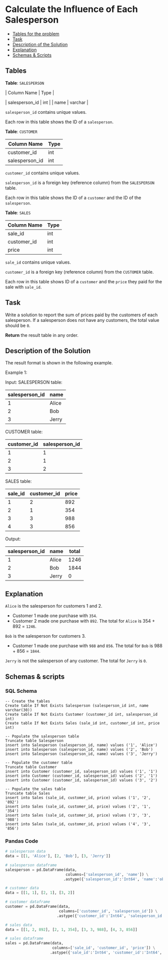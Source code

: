 # Calculate the Influence of Each Salesperson

- [Tables for the problem](#tables)
- [Task](#task)
- [Description of the Solution](#description-of-the-solution)
- [Explanation](#explanation)
- [Schemas & Scripts](#schemas--scripts)

## Tables 

**Table**: `SALESPERSON`

| Column Name    | Type    |

| salesperson_id | int     |
| name           | varchar |

`salesperson_id` contains unique values.

Each row in this table shows the ID of a `salesperson`.

**Table**: `CUSTOMER`

| Column Name    | Type |
|----------------|------|
| customer_id    | int  |
| salesperson_id | int  |

`customer_id` contains unique values.

`salesperson_id` is a foreign key (reference column) from the `SALESPERSON` table.

Each row in this table shows the ID of a `customer` and the ID of the `salesperson`. 

**Table**: `SALES`

| Column Name | Type |
|-------------|------|
| sale_id     | int  |
| customer_id | int  |
| price       | int  |

`sale_id` contains unique values.

`customer_id` is a foreign key (reference column) from the `CUSTOMER` table.

Each row in this table shows ID of a `customer` and the `price` they paid for the sale with `sale_id`.

## Task

Write a solution to report the sum of prices paid by the customers of each salesperson. 
If a salesperson does not have any customers, the total value should be `0`.

**Return** the result table in any order.

## Description of the Solution ##

The result format is shown in the following example.

Example 1:

Input: 
SALESPERSON table:

| salesperson_id | name  |
|----------------|-------|
| 1              | Alice |
| 2              | Bob   |
| 3              | Jerry |

CUSTOMER table:

| customer_id | salesperson_id |
|-------------|----------------|
| 1           | 1              |
| 2           | 1              |
| 3           | 2              |

SALES table:

| sale_id | customer_id | price |
|---------|-------------|-------|
| 1       | 2           | 892   |
| 2       | 1           | 354   |
| 3       | 3           | 988   |
| 4       | 3           | 856   |

Output: 

| salesperson_id | name  | total |
|----------------|-------|-------|
| 1              | Alice | 1246  |
| 2              | Bob   | 1844  |
| 3              | Jerry | 0     |

## Explanation ##

`Alice` is the salesperson for customers 1 and 2.
  - Customer 1 made one purchase with `354`.
  - Customer 2 made one purchase with `892`.
The total for `Alice` is 354 + 892 = `1246`.

`Bob` is the salesperson for customers 3.
  - Customer 1 made one purchase with `988` and `856`.
The total for `Bob` is 988 + 856 = `1844`.

`Jerry` is not the salesperson of any customer.
The total for `Jerry` is `0`.

## Schemas & scripts

### SQL Schema

```genericsql
-- Create the tables
Create table If Not Exists Salesperson (salesperson_id int, name varchar(30))
Create table If Not Exists Customer (customer_id int, salesperson_id int)
Create table If Not Exists Sales (sale_id int, customer_id int, price int)

-- Populate the salesperson table    
Truncate table Salesperson
insert into Salesperson (salesperson_id, name) values ('1', 'Alice')
insert into Salesperson (salesperson_id, name) values ('2', 'Bob')
insert into Salesperson (salesperson_id, name) values ('3', 'Jerry')

-- Populate the customer table    
Truncate table Customer
insert into Customer (customer_id, salesperson_id) values ('1', '1')
insert into Customer (customer_id, salesperson_id) values ('2', '1')
insert into Customer (customer_id, salesperson_id) values ('3', '2')

-- Populate the sales table    
Truncate table Sales
insert into Sales (sale_id, customer_id, price) values ('1', '2', '892')
insert into Sales (sale_id, customer_id, price) values ('2', '1', '354')
insert into Sales (sale_id, customer_id, price) values ('3', '3', '988')
insert into Sales (sale_id, customer_id, price) values ('4', '3', '856')
```

### Pandas Code

```python
# salesperson data
data = [[1, 'Alice'], [2, 'Bob'], [3, 'Jerry']]

# salesperson dataframe
salesperson = pd.DataFrame(data, 
                           columns=['salesperson_id', 'name']) \
                          .astype({'salesperson_id':'Int64', 'name':'object'})

# customer data
data = [[1, 1], [2, 1], [3, 2]]

# customer dataframe
customer = pd.DataFrame(data, 
                        columns=['customer_id', 'salesperson_id']) \
                       .astype({'customer_id':'Int64', 'salesperson_id':'Int64'})

# sales data
data = [[1, 2, 892], [2, 1, 354], [3, 3, 988], [4, 3, 856]]

# sales dataframe
sales = pd.DataFrame(data, 
                     columns=['sale_id', 'customer_id', 'price']) \
                    .astype({'sale_id':'Int64', 'customer_id':'Int64', 'price':'Int64'})
```